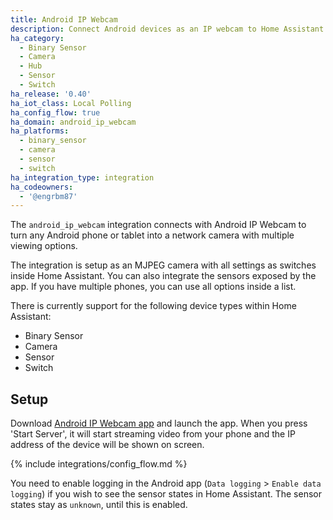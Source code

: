 ```yaml
---
title: Android IP Webcam
description: Connect Android devices as an IP webcam to Home Assistant
ha_category:
  - Binary Sensor
  - Camera
  - Hub
  - Sensor
  - Switch
ha_release: '0.40'
ha_iot_class: Local Polling
ha_config_flow: true
ha_domain: android_ip_webcam
ha_platforms:
  - binary_sensor
  - camera
  - sensor
  - switch
ha_integration_type: integration
ha_codeowners:
  - '@engrbm87'
---
```


The `android_ip_webcam` integration connects with Android IP Webcam to turn any Android phone or tablet into a network camera with multiple viewing options.

The integration is setup as an MJPEG camera with all settings as switches inside Home Assistant. You can also integrate the sensors exposed by the app. If you have multiple phones, you can use all options inside a list.

There is currently support for the following device types within Home Assistant:

- Binary Sensor
- Camera
- Sensor
- Switch

## Setup

Download [Android IP Webcam app](https://play.google.com/store/apps/details?id=com.pas.webcam) and launch the app. When you press 'Start Server', it will start streaming video from your phone and the IP address of the device will be shown on screen.

{% include integrations/config_flow.md %}

<div class='note'>

You need to enable logging in the Android app (`Data logging` > `Enable data logging`) if you wish to see the sensor states in Home Assistant. The sensor states stay as `unknown`, until this is enabled.

</div>
